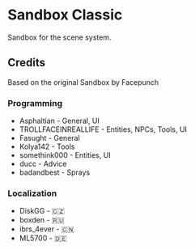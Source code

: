 # Sandbox Classic
Sandbox for the scene system.

## Credits
Based on the original Sandbox by Facepunch
### Programming
* Asphaltian - General, UI
* TROLLFACEINREALLIFE - Entities, NPCs, Tools, UI
* Fasught - General
* Kolya142 - Tools
* somethink000 - Entities, UI
* ducc - Advice
* badandbest - Sprays
### Localization
* DiskGG - 🇨🇿
* boxden - 🇷🇺
* ibrs_4ever - 🇨🇳
* ML5700 - 🇩🇪

